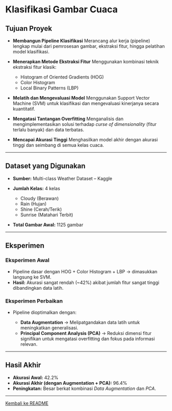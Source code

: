 # Klasifikasi Gambar Cuaca

## Tujuan Proyek

* **Membangun Pipeline Klasifikasi**
  Merancang alur kerja (pipeline) lengkap mulai dari pemrosesan gambar, ekstraksi fitur, hingga pelatihan model klasifikasi.

* **Menerapkan Metode Ekstraksi Fitur**
  Menggunakan kombinasi teknik ekstraksi fitur klasik:

  * Histogram of Oriented Gradients (HOG)
  * Color Histogram
  * Local Binary Patterns (LBP)

* **Melatih dan Mengevaluasi Model**
  Menggunakan Support Vector Machine (SVM) untuk klasifikasi dan mengevaluasi kinerjanya secara kuantitatif.

* **Mengatasi Tantangan Overfitting**
  Menganalisis dan mengimplementasikan solusi terhadap *curse of dimensionality* (fitur terlalu banyak) dan data terbatas.

* **Mencapai Akurasi Tinggi**
  Menghasilkan model akhir dengan akurasi tinggi dan seimbang di semua kelas cuaca.

---

## Dataset yang Digunakan

* **Sumber:** Multi-class Weather Dataset – Kaggle
* **Jumlah Kelas:** 4 kelas

  * Cloudy (Berawan)
  * Rain (Hujan)
  * Shine (Cerah/Terik)
  * Sunrise (Matahari Terbit)
* **Total Gambar Awal:** 1125 gambar

---

## Eksperimen

### Eksperimen Awal

* Pipeline dasar dengan HOG + Color Histogram + LBP → dimasukkan langsung ke SVM.
* **Hasil:** Akurasi sangat rendah (~42%) akibat jumlah fitur sangat tinggi dibandingkan data latih.

### Eksperimen Perbaikan

* Pipeline dioptimalkan dengan:

  * **Data Augmentation** → Melipatgandakan data latih untuk meningkatkan generalisasi.
  * **Principal Component Analysis (PCA)** → Reduksi dimensi fitur signifikan untuk mengatasi overfitting dan fokus pada informasi relevan.

---

## Hasil Akhir

* **Akurasi Awal:** 42.2%
* **Akurasi Akhir (dengan Augmentation + PCA):** 96.4%
* **Peningkatan:** Besar berkat kombinasi *Data Augmentation* dan *PCA*.

---

[Kembali ke README](../README.md)